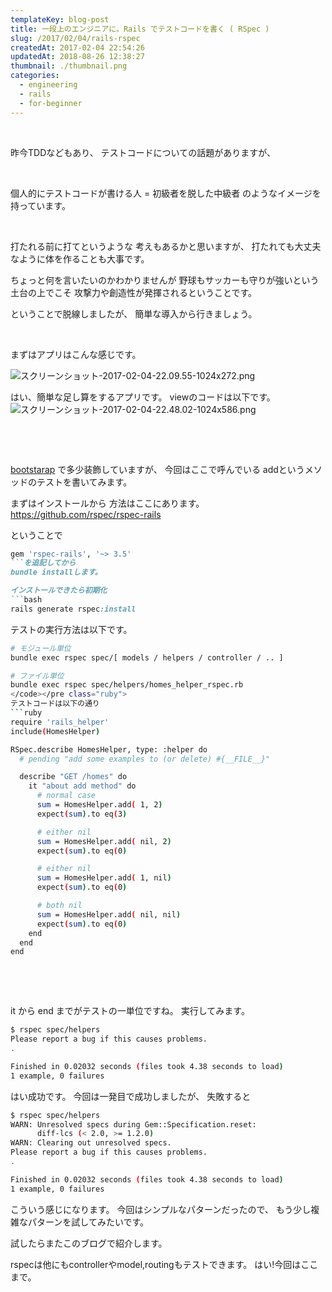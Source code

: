 ```yaml
---
templateKey: blog-post
title: 一段上のエンジニアに。Rails でテストコードを書く ( RSpec )
slug: /2017/02/04/rails-rspec
createdAt: 2017-02-04 22:54:26
updatedAt: 2018-08-26 12:38:27
thumbnail: ./thumbnail.png
categories: 
  - engineering
  - rails
  - for-beginner
---
```



&nbsp;

昨今TDDなどもあり、
テストコードについての話題がありますが、

&nbsp;

個人的にテストコードが書ける人
= 初級者を脱した中級者 のようなイメージを持っています。

&nbsp;

打たれる前に打てというような
考えもあるかと思いますが、
打たれても大丈夫なように体を作ることも大事です。

ちょっと何を言いたいのかわかりませんが
野球もサッカーも守りが強いという土台の上でこそ
攻撃力や創造性が発揮されるということです。

ということで脱線しましたが、
簡単な導入から行きましょう。

&nbsp;

まずはアプリはこんな感じです。

<img class="post-image" src="./スクリーンショット-2017-02-04-22.09.55-1024x272.png" alt="スクリーンショット-2017-02-04-22.09.55-1024x272.png"/>

はい、簡単な足し算をするアプリです。
viewのコードは以下です。
<img class="post-image" src="./スクリーンショット-2017-02-04-22.48.02-1024x586.png" alt="スクリーンショット-2017-02-04-22.48.02-1024x586.png"/>

&nbsp;

&nbsp;

<a href="http://getbootstrap.com/">bootstarap</a>
で多少装飾していますが、
今回はここで呼んでいる addというメソッドのテストを書いてみます。

まずはインストールから
方法はここにあります。
<a href="https://github.com/rspec/rspec-rails">https://github.com/rspec/rspec-rails</a>

ということで
```ruby
gem 'rspec-rails', '~> 3.5'
```を追記してから
bundle installします。

インストールできたら初期化
```bash
rails generate rspec:install
```
テストの実行方法は以下です。
```bash
# モジュール単位
bundle exec rspec spec/[ models / helpers / controller / .. ]

# ファイル単位
bundle exec rspec spec/helpers/homes_helper_rspec.rb
</code></pre class="ruby">
テストコードは以下の通り
```ruby
require 'rails_helper'
include(HomesHelper)

RSpec.describe HomesHelper, type: :helper do
  # pending "add some examples to (or delete) #{__FILE__}"

  describe "GET /homes" do
    it "about add method" do
      # normal case
      sum = HomesHelper.add( 1, 2)
      expect(sum).to eq(3)

      # either nil
      sum = HomesHelper.add( nil, 2)
      expect(sum).to eq(0)

      # either nil
      sum = HomesHelper.add( 1, nil)
      expect(sum).to eq(0)

      # both nil
      sum = HomesHelper.add( nil, nil)
      expect(sum).to eq(0)
    end
  end
end

```
&nbsp;

&nbsp;

it から end までがテストの一単位ですね。
実行してみます。
```bash
$ rspec spec/helpers
Please report a bug if this causes problems.
.

Finished in 0.02032 seconds (files took 4.38 seconds to load)
1 example, 0 failures

```

はい成功です。
今回は一発目で成功しましたが、
失敗すると
```bash
$ rspec spec/helpers
WARN: Unresolved specs during Gem::Specification.reset:
      diff-lcs (< 2.0, >= 1.2.0)
WARN: Clearing out unresolved specs.
Please report a bug if this causes problems.
.

Finished in 0.02032 seconds (files took 4.38 seconds to load)
1 example, 0 failures

```

こういう感じになります。
今回はシンプルなパターンだったので、
もう少し複雑なパターンを試してみたいです。

試したらまたこのブログで紹介します。

rspecは他にもcontrollerやmodel,routingもテストできます。
はい!今回はここまで。
